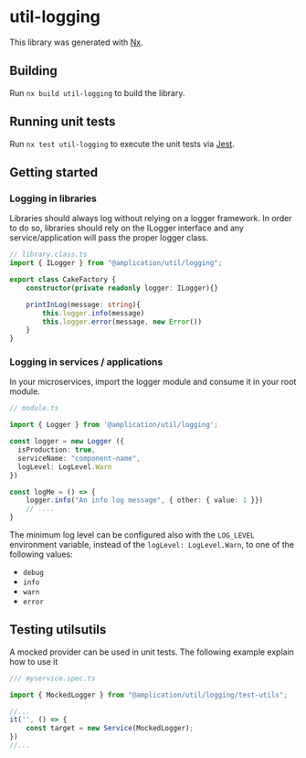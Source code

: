 # util-logging

This library was generated with [Nx](https://nx.dev).

## Building

Run `nx build util-logging` to build the library.

## Running unit tests

Run `nx test util-logging` to execute the unit tests via [Jest](https://jestjs.io).


## Getting started

### Logging in libraries

Libraries should always log without relying on a logger framework. 
In order to do so, libraries should rely on the ILogger interface and any service/application will pass the proper logger class. 

```ts
// library.class.ts
import { ILogger } from "@amplication/util/logging";

export class CakeFactory {
    constructor(private readonly logger: ILogger){}

    printInLog(message: string){
        this.logger.info(message)
        this.logger.error(message, new Error())
    }
}
```

### Logging in services / applications

In your microservices, import the logger module and consume it in your root module.

```ts
// module.ts

import { Logger } from '@amplication/util/logging';

const logger = new Logger ({
  isProduction: true,
  serviceName: "component-name",
  logLevel: LogLevel.Warn
})

const logMe = () => {
    logger.info("An info log message", { other: { value: 1 }})
    // ....
}
```

The minimum log level can be configured also with the `LOG_LEVEL` environment variable, instead of the `logLevel: LogLevel.Warn`, to one of the following values:
- `debug`
- `info`
- `warn`
- `error`


## Testing utilsutils

A mocked provider can be used in unit tests. 
The following example explain how to use it

```ts
/// myservice.spec.ts

import { MockedLogger } from "@amplication/util/logging/test-utils";

//...
it('', () => {
    const target = new Service(MockedLogger);
})
//...
```